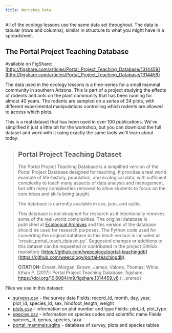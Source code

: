 ```yaml
---
title: Workshop Data
---
```


All of the ecology lessons use the same data set throughout. The data is tabular (rows and columns), similar in structure to what you might have in a spreadsheet.

## The Portal Project Teaching Database

Available on FigShare: [http://figshare.com/articles/Portal_Project_Teaching_Database/1314459](http://figshare.com/articles/Portal_Project_Teaching_Database/1314459)

The data used in the ecology lessons is a time-series for a small mammal community
in southern Arizona. This is part of a project studying the effects of rodents
and ants on the plant community that has been running for almost 40 years. The
rodents are sampled on a series of 24 plots, with different experimental
manipulations controlling which rodents are allowed to access which plots.

This is a real dataset that has been used in over 100 publications. We've simplified
it just a little bit for the workshop, but you can download the full dataset and work
with it using exactly the same tools we'll learn about today.

> ## Portal Project Teaching Dataset
> The Portal Project Teaching Database is a simplified version of the Portal Project Database designed for teaching. It provides a real world example of life-history, population, and ecological data, with sufficient complexity to teach many aspects of data analysis and management, but with many complexities removed to allow students to focus on the core ideas and skills being taught.
>
> The database is currently available in csv, json, and sqlite.
>
> This database is not designed for research as it intentionally removes some of the real-world complexities. The original database is published at [Ecological Archives](http://esapubs.org/archive/ecol/E090/118/) and this version of the database should be used for research purposes. The Python code used for converting the original database to this teach version is included as 'create_portal_teach_dataset.py'. Suggested changes or additions to this dataset can be requested or contributed in the project GitHub repository [https://github.com/weecology/portal-teachingdb](https://github.com/weecology/portal-teachingdb).
>
> **CITATION:** Ernest, Morgan; Brown, James; Valone, Thomas; White, Ethan P. (2017): Portal Project Teaching Database. figshare. https://doi.org/10.6084/m9.figshare.1314459.v6
{: .prereq}


Files we use in this dataset:

- [surveys.csv](https://ndownloader.figshare.com/files/2292172) - the survey data
Fields: record_id, month, day, year, plot_id, species_id, sex, hindfoot_length, weight
- [plots.csv](https://ndownloader.figshare.com/files/3299474) - information on plot number and type
Fields: plot_id, plot_type
- [species.csv](https://ndownloader.figshare.com/files/3299483) - information on species codes and scientific name
Fields: species_id, genus, species, taxa
- [portal_mammals.sqlite](https://ndownloader.figshare.com/files/2292171) - database of survey, plots and species tables
